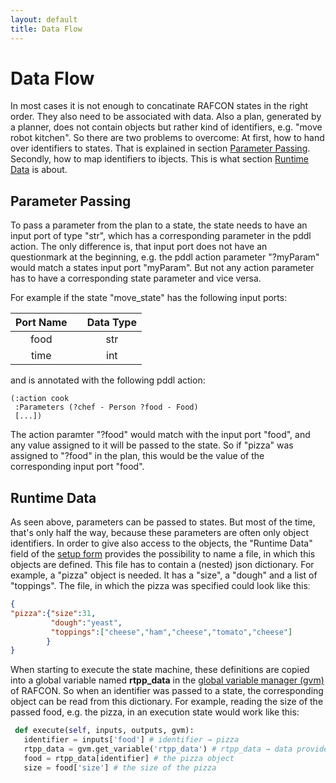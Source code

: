 ```yaml
---
layout: default
title: Data Flow
---
```

# Data Flow

In most cases it is not enough to concatinate RAFCON states in the right order. They also need to be associated with data. Also a plan, generated by a planner, does not contain objects but rather kind of identifiers, e.g. "move robot kitchen". So there are two problems to overcome: At first, how to hand over identifiers to states. That is explained in section [Parameter Passing](#parameter-passing). Secondly, how to map identifiers to ibjects. This is what section [Runtime Data](#runtime-data) is about.  


## Parameter Passing

To pass a parameter from the plan to a state, the state needs to have an input port of type "str", which has a corresponding parameter in the pddl action. The only difference is, that input port does not have an questionmark at the beginning, e.g. the pddl action parameter "?myParam" would match a states input port "myParam". But not any action parameter has to have a corresponding state parameter and vice versa.  

For example if the state "move_state" has the following input ports:

|Port Name||Data Type|
|:---:|:-:|:---:|
|food||str|
|time||int|

and is annotated with the following pddl action: 

```PDDL
(:action cook 
 :Parameters (?chef - Person ?food - Food)
 [...])
```
The action paramter "?food" would match with the input port "food", and any value assigned to it will be passed to the state. So if "pizza" was assigned to "?food" in the plan, this would be the value of the corresponding input port "food". 


## Runtime Data

As seen above, parameters can be passed to states. But most of the time, that's only half the way, because these parameters are often only object identifiers. In order to give also access to the objects, the "Runtime Data" field of the [setup form](/PlanningSetupForm.md) provides the possibility to name a file, in which this objects are defined. This file has to contain a (nested) json dictionary. For example, a "pizza" object is needed. It has a "size", a "dough" and a list of "toppings". The file, in which the pizza was specified could look like thisː 

```json
{
"pizza":{"size":31,
         "dough":"yeast",
         "toppings":["cheese","ham","cheese","tomato","cheese"]
        }
}
```

When starting to execute the state machine, these definitions are copied into a global variable named **rtpp_data** in the [global variable manager (gvm)](https://rafcon.readthedocs.io/en/latest/concepts.html#global-variable-manager) of RAFCON. So when an identifier was passed to a state, the corresponding object can be read from this dictionary. For example, reading the size of the passed food, e.g. the pizza, in an execution state would work like this: 

```python
 def execute(self, inputs, outputs, gvm):
   identifier = inputs['food'] # identifier → pizza
   rtpp_data = gvm.get_variable('rtpp_data') # rtpp_data → data provided in runtime data file
   food = rtpp_data[identifier] # the pizza object
   size = food['size'] # the size of the pizza
```


